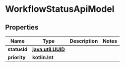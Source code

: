 
# WorkflowStatusApiModel

## Properties
| Name | Type | Description | Notes |
| ------------ | ------------- | ------------- | ------------- |
| **statusId** | [**java.util.UUID**](java.util.UUID.md) |  |  |
| **priority** | **kotlin.Int** |  |  |



